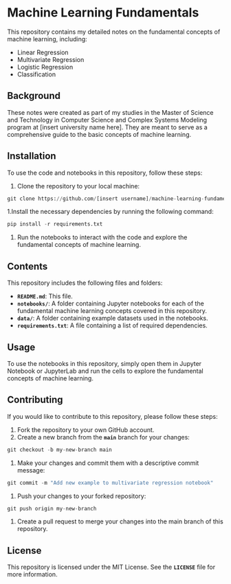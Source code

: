 # Machine Learning Fundamentals

This repository contains my detailed notes on the fundamental concepts of machine learning, including:

- Linear Regression 
- Multivariate Regression 
- Logistic Regression 
- Classification 

## Background 

These notes were created as part of my studies in the Master of Science and Technology in Computer Science and Complex Systems Modeling program at [insert university name here]. They are meant to serve as a comprehensive guide to the basic concepts of machine learning.

## Installation

To use the code and notebooks in this repository, follow these steps:

1. Clone the repository to your local machine:
```python
git clone https://github.com/[insert username]/machine-learning-fundamentals.git
```
1.Install the necessary dependencies by running the following command:
```python
pip install -r requirements.txt
```
1. Run the notebooks to interact with the code and explore the fundamental concepts of machine learning.

## Contents
This repository includes the following files and folders:

* __`README.md`__: This file.
* __`notebooks/`__: A folder containing Jupyter notebooks for each of the fundamental machine learning concepts covered in this repository.
* __`data/`__: A folder containing example datasets used in the notebooks.
* __`requirements.txt`__: A file containing a list of required dependencies.

## Usage
To use the notebooks in this repository, simply open them in Jupyter Notebook or JupyterLab and run the cells to explore the fundamental concepts of machine learning.

## Contributing
If you would like to contribute to this repository, please follow these steps:

1. Fork the repository to your own GitHub account.
1. Create a new branch from the __`main`__ branch for your changes:
```python
git checkout -b my-new-branch main
```
1. Make your changes and commit them with a descriptive commit message:
```python
git commit -m "Add new example to multivariate regression notebook"
```
1. Push your changes to your forked repository:
```python
git push origin my-new-branch
```
1. Create a pull request to merge your changes into the main branch of this repository.

## License
This repository is licensed under the MIT License. See the __`LICENSE`__ file for more information.